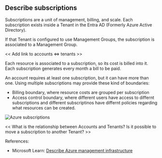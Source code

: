 ## Describe subscriptions

Subscriptions are a unit of management, billing, and scale. Each subscription exists inside a Tenant in the Entra AD (Formerly Azure Active Directory).

If that Tenant is configured to use Management Groups, the subscription is associated to a Management Group.

<< Add link to accounts <=> tenants >>

Each resource is associated to a subscription, so its cost is billed into it. Each subscription generates every month a bill to be paid.

An account requires at least one subscription, but it can have more than one. Using multiple subscriptions may provide these kind of boundaries:
* Billing boundary, where resource costs are grouped per subscription
* Access control boundary, where different users have access to differnt subscriptions and different subscriptinos have differnt policies regarding what resources can be created.

![Azure subscriptions](https://learn.microsoft.com/en-us/training/wwl-azure/describe-core-architectural-components-of-azure/media/subscriptions-d415577b.png)

<< What is the relationship between Accounts and Tenants? Is it possible to move a subscription to another Tenant? >>

References:

* Microsoft Learn: [Describe Azure management infrastructure](https://learn.microsoft.com/en-us/training/modules/describe-core-architectural-components-of-azure/6-describe-azure-management-infrastructure)
